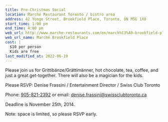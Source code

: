 ```yaml
---
title: Pre-Christmas Social
location: Marché Restaurant Toronto / bistro area
address: 42 Yonge Street, Brookfield Place, Toronto, ON M5E 1X8
start_time: 1:00 pm
end_time: 4:00 pm
web_url: http://www.marche-restaurants.com/en/march%C3%A9-brookfield-place-street-level
web_url_name: Marché Brookfield Place
cost: |
  $10 per person
  Kids are free
last_modified_at: 2022-06-19
---
```


Please join us for Grittibänze/Grättimänner, hot chocolate, tea, coffee, and
just a great get-together. There will also be a magician for the kids.

Please RSVP: Denise Frassini / Entertainment Director / Swiss Club Toronto

Phone: [905-821-2392][tel] or email: <denise.frassini@swissclubtoronto.ca>

Deadline is November 25th, 2014.

Note: space is limited, so please RSVP early.

[tel]: <tel:905-821-2392>
